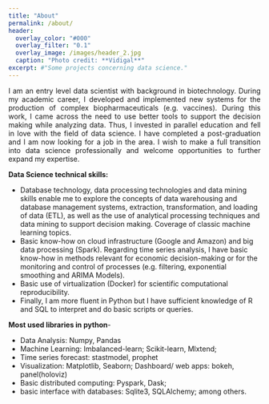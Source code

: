 ```yaml
---
title: "About"
permalink: /about/
header:
  overlay_color: "#000"
  overlay_filter: "0.1"
  overlay_image: /images/header_2.jpg
  caption: "Photo credit: **Vidigal**"
excerpt: #"Some projects concerning data science."
---
```

<p style='text-align: justify;'> I am an entry level data scientist with background in biotechnology.
During my academic career, I developed and implemented new systems for the production of complex biopharmaceuticals (e.g. vaccines). During this work, I came across the need to use better tools to support the decision making while analyzing data. Thus, I invested in parallel education and fell in love with the field of data science. I have completed a post-graduation and I am now looking for a job in the area. I wish to make a full transition into data science professionally and welcome opportunities to further expand my expertise.</p>

**Data Science technical skills:** 
* Database technology, data processing technologies and data mining skills enable me to explore the concepts of data warehousing and database management systems, extraction, transformation, and loading of data (ETL), as well as the use of analytical processing techniques and data mining to support decision making. Coverage of classic machine learning topics.
* Basic know-how on cloud infrastructure (Google and Amazon) and big data processing (Spark). Regarding time series analysis, I have basic know-how in methods relevant for economic decision-making or for the monitoring and control of processes (e.g. filtering, exponential smoothing and ARIMA Models). 
* Basic use of virtualization (Docker) for scientific computational reproducibility.
* Finally, I am more fluent in Python but I have sufficient knowledge of R and SQL to interpret and do basic scripts or queries.

**Most used libraries in python**- 
* Data Analysis: Numpy, Pandas 
* Machine Learning: Imbalanced-learn; Scikit-learn, Mlxtend;
* Time series forecast: stastmodel, prophet
* Visualization: Matplotlib, Seaborn; Dashboard/ web apps: bokeh, panel(holoviz)
* Basic distributed computing: Pyspark, Dask;  
* basic interface with databases: Sqlite3, SQLAlchemy; among others.</p>
